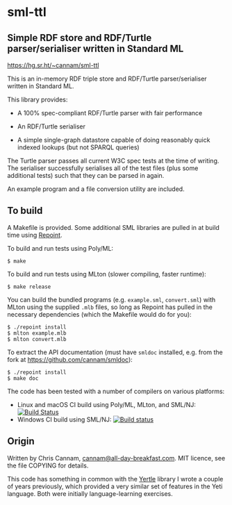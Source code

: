 
sml-ttl
=======

Simple RDF store and RDF/Turtle parser/serialiser written in Standard ML
------------------------------------------------------------------------

https://hg.sr.ht/~cannam/sml-ttl

This is an in-memory RDF triple store and RDF/Turtle parser/serialiser
written in Standard ML.

This library provides:

 * A 100% spec-compliant RDF/Turtle parser with fair performance

 * An RDF/Turtle serialiser

 * A simple single-graph datastore capable of doing reasonably quick
   indexed lookups (but not SPARQL queries)

The Turtle parser passes all current W3C spec tests at the time of
writing. The serialiser successfully serialises all of the test files
(plus some additional tests) such that they can be parsed in again.

An example program and a file conversion utility are included.


To build
--------

A Makefile is provided. Some additional SML libraries are pulled in at
build time using [Repoint](https://github.com/cannam/repoint).

To build and run tests using Poly/ML:

    $ make

To build and run tests using MLton (slower compiling, faster runtime):

    $ make release

You can build the bundled programs (e.g. `example.sml`, `convert.sml`)
with MLton using the supplied `.mlb` files, so long as Repoint has
pulled in the necessary dependencies (which the Makefile would do for
you):

    $ ./repoint install
    $ mlton example.mlb
    $ mlton convert.mlb

To extract the API documentation (must have `smldoc` installed,
e.g. from the fork at https://github.com/cannam/smldoc):

    $ ./repoint install
    $ make doc

The code has been tested with a number of compilers on various
platforms:

* Linux and macOS CI build using Poly/ML, MLton, and SML/NJ: [![Build Status](https://travis-ci.org/cannam/sml-ttl.svg?branch=master)](https://travis-ci.org/cannam/sml-ttl)
* Windows CI build using SML/NJ: [![Build status](https://ci.appveyor.com/api/projects/status/bgelsc41d3k7i9ks?svg=true)](https://ci.appveyor.com/project/cannam/sml-ttl)


Origin
------

Written by Chris Cannam, cannam@all-day-breakfast.com. MIT licence,
see the file COPYING for details.

This code has something in common with the
[Yertle](https://hg.sr.ht/~cannam/yertle) library I wrote a couple
of years previously, which provided a very similar set of features in
the Yeti language. Both were initially language-learning exercises.

